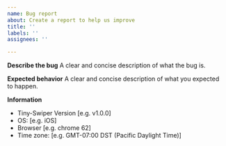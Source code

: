 ```yaml
---
name: Bug report
about: Create a report to help us improve
title: ''
labels: ''
assignees: ''

---
```


**Describe the bug**
A clear and concise description of what the bug is.

**Expected behavior**
A clear and concise description of what you expected to happen.

**Information**
 - Tiny-Swiper Version [e.g. v1.0.0]
 - OS: [e.g. iOS]
 - Browser [e.g. chrome 62]
 - Time zone: [e.g. GMT-07:00 DST (Pacific Daylight Time)]
